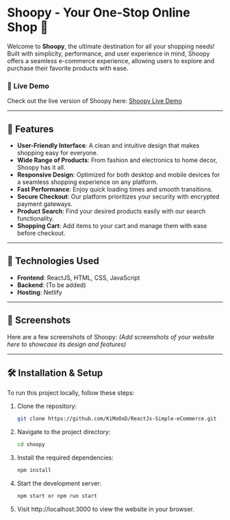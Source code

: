 # Shoopy - Your One-Stop Online Shop 🛒

Welcome to **Shoopy**, the ultimate destination for all your shopping needs! Built with simplicity, performance, and user experience in mind, Shoopy offers a seamless e-commerce experience, allowing users to explore and purchase their favorite products with ease.

### 🚀 **Live Demo**
Check out the live version of Shoopy here: [Shoopy Live Demo](https://simpleecommerce354.netlify.app/)

---

## 🌟 **Features**

- **User-Friendly Interface**: A clean and intuitive design that makes shopping easy for everyone.
- **Wide Range of Products**: From fashion and electronics to home decor, Shoopy has it all.
- **Responsive Design**: Optimized for both desktop and mobile devices for a seamless shopping experience on any platform.
- **Fast Performance**: Enjoy quick loading times and smooth transitions.
- **Secure Checkout**: Our platform prioritizes your security with encrypted payment gateways.
- **Product Search**: Find your desired products easily with our search functionality.
- **Shopping Cart**: Add items to your cart and manage them with ease before checkout.

---

## 🎯 **Technologies Used**

- **Frontend**: ReactJS, HTML, CSS, JavaScript
- **Backend**: (To be added)
- **Hosting**: Netlify

---

## 📸 **Screenshots**

Here are a few screenshots of Shoopy:
*(Add screenshots of your website here to showcase its design and features)*

---

## 🛠️ **Installation & Setup**

To run this project locally, follow these steps:

1. Clone the repository:

   ```bash
   git clone https://github.com/KiMoOxD/ReactJs-Simple-eCommerce.git
   ```

2. Navigate to the project directory:

   ```bash
   cd shoopy
   ```

3. Install the required dependencies:

   ```bash
   npm install
   ```

4. Start the development server:

   ```bash
   npm start or npm run start
   ```

5. Visit http://localhost:3000 to view the website in your browser.